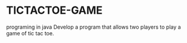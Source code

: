 # TICTACTOE-GAME
programing in java
Develop a program that allows two players to
play a game of tic tac toe.
